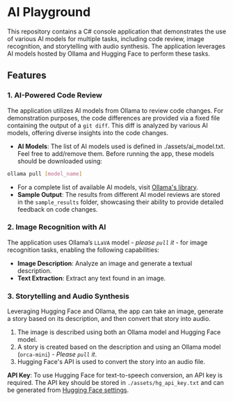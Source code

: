 # AI Playground
This repository contains a C# console application that demonstrates the use of various AI models for multiple tasks, including code review, image recognition, and storytelling with audio synthesis. The application leverages AI models hosted by Ollama and Hugging Face to perform these tasks.

## Features
### 1. AI-Powered Code Review
The application utilizes AI models from Ollama to review code changes. For demonstration purposes, the code differences are provided via a fixed file containing the output of a `git diff`. This diff is analyzed by various AI models, offering diverse insights into the code changes.

- **AI Models**: The list of AI models used is defined in ./assets/ai_model.txt. Feel free to add/remove them. Before running the app, these models should be downloaded using:
```bash
ollama pull [model_name]
```

- For a complete list of available AI models, visit [Ollama's library](https://ollama.com/library?sort=popular).
- **Sample Output**: The results from different AI model reviews are stored in the `sample_results` folder, showcasing their ability to provide detailed feedback on code changes.

### 2. Image Recognition with AI
The application uses Ollama’s `LLaVA` model - *please `pull` it* - for image recognition tasks, enabling the following capabilities:
- **Image Description**: Analyze an image and generate a textual description.
- **Text Extraction**: Extract any text found in an image.

### 3. Storytelling and Audio Synthesis
Leveraging Hugging Face and Ollama, the app can take an image, generate a story based on its description, and then convert that story into audio.

1. The image is described using both an Ollama model and Hugging Face model.
2. A story is created based on the description and using an Ollama model (`orca-mini`) - *Please `pull` it*.
3. Hugging Face's API is used to convert the story into an audio file.

**API Key**: To use Hugging Face for text-to-speech conversion, an API key is required. The API key should be stored in `./assets/hg_api_key.txt` and can be generated from [Hugging Face settings](https://huggingface.co/settings/tokens).